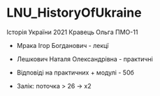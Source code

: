 # LNU_HistoryOfUkraine
Історія України 2021 Кравець Ольга ПМО-11

- Мрака Ігор Богданович - лекцї
- Лешкович Наталя Олександрівна - практичні

- Відповіді на практичних + модулі - 50б
- Залік: поточка > 26 -> х2
